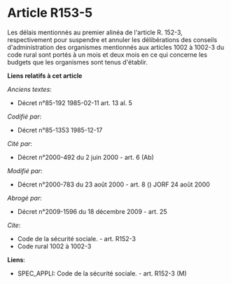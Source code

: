 # Article R153-5

Les délais mentionnés au premier alinéa de l'article R. 152-3, respectivement pour suspendre et annuler les délibérations des
conseils d'administration des organismes mentionnés aux articles 1002 à 1002-3 du code rural sont portés à un mois et deux
mois en ce qui concerne les budgets que les organismes sont tenus d'établir.

**Liens relatifs à cet article**

_Anciens textes_:

  - Décret n°85-192 1985-02-11 art. 13 al. 5

_Codifié par_:

  - Décret n°85-1353 1985-12-17

_Cité par_:

  - Décret n°2000-492 du 2 juin 2000 - art. 6 (Ab)

_Modifié par_:

  - Décret n°2000-783 du 23 août 2000 - art. 8 () JORF 24 août 2000

_Abrogé par_:

  - Décret n°2009-1596 du 18 décembre 2009 - art. 25

_Cite_:

  - Code de la sécurité sociale. - art. R152-3
  - Code rural 1002 à 1002-3

**Liens**:

  - SPEC_APPLI: Code de la sécurité sociale. - art. R152-3 (M)
